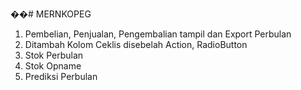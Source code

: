 ��#   M E R N K O P E G 

1. Pembelian, Penjualan, Pengembalian tampil dan Export Perbulan
2. Ditambah Kolom Ceklis disebelah Action, RadioButton
3. Stok Perbulan
4. Stok Opname
5. Prediksi Perbulan
